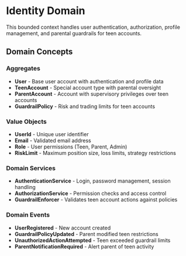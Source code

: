 # Identity Domain

This bounded context handles user authentication, authorization, profile management, and parental guardrails for teen accounts.

## Domain Concepts

### Aggregates
- **User** - Base user account with authentication and profile data
- **TeenAccount** - Special account type with parental oversight
- **ParentAccount** - Account with supervisory privileges over teen accounts
- **GuardrailPolicy** - Risk and trading limits for teen accounts

### Value Objects
- **UserId** - Unique user identifier
- **Email** - Validated email address
- **Role** - User permissions (Teen, Parent, Admin)
- **RiskLimit** - Maximum position size, loss limits, strategy restrictions

### Domain Services
- **AuthenticationService** - Login, password management, session handling
- **AuthorizationService** - Permission checks and access control
- **GuardrailEnforcer** - Validates teen account actions against policies

### Domain Events
- **UserRegistered** - New account created
- **GuardrailPolicyUpdated** - Parent modified teen restrictions
- **UnauthorizedActionAttempted** - Teen exceeded guardrail limits
- **ParentNotificationRequired** - Alert parent of teen activity